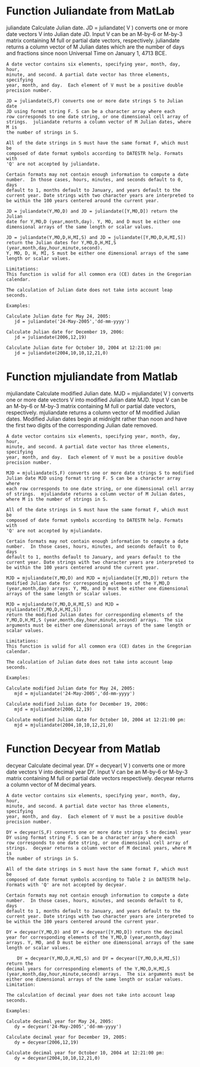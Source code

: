 # Function Juliandate from MatLab

juliandate Calculate Julian date.
    JD = juliandate( V ) converts one or more date vectors V into Julian date JD.
    Input V can be an M-by-6 or M-by-3 matrix containing M full or partial date vectors, respectively.
    juliandate returns a column vector
    of M Julian dates which are the number of days and fractions since noon
    Universal Time on January 1, 4713 BCE.
    
    A date vector contains six elements, specifying year, month, day, hour,
    minute, and second. A partial date vector has three elements, specifying
    year, month, and day.  Each element of V must be a positive double
    precision number.
    
    JD = juliandate(S,F) converts one or more date strings S to Julian date
    JD using format string F. S can be a character array where each
    row corresponds to one date string, or one dimensional cell array of
    strings.  juliandate returns a column vector of M Julian dates, where M is
    the number of strings in S.
    
    All of the date strings in S must have the same format F, which must be
    composed of date format symbols according to DATESTR help. Formats with
    'Q' are not accepted by juliandate. 
    
    Certain formats may not contain enough information to compute a date
    number.  In those cases, hours, minutes, and seconds default to 0, days
    default to 1, months default to January, and years default to the
    current year. Date strings with two character years are interpreted to
    be within the 100 years centered around the current year.
       
    JD = juliandate(Y,MO,D) and JD = juliandate([Y,MO,D]) return the Julian
    date for Y,MO,D (year,month,day). Y, MO, and D must be either one 
    dimensional arrays of the same length or scalar values. 
    
    JD = juliandate(Y,MO,D,H,MI,S) and JD = juliandate([Y,MO,D,H,MI,S])
    return the Julian dates for Y,MO,D,H,MI,S (year,month,day,hour,minute,second). 
    Y, MO, D, H, MI, S must be either one dimensional arrays of the same 
    length or scalar values. 
    
    Limitations: 
    This function is valid for all common era (CE) dates in the Gregorian calendar.
 
    The calculation of Julian date does not take into account leap seconds.
 
    Examples:
 
    Calculate Julian date for May 24, 2005:
 	   jd = juliandate('24-May-2005','dd-mm-yyyy')
    
    Calculate Julian date for December 19, 2006:
 	   jd = juliandate(2006,12,19)
    
    Calculate Julian date for October 10, 2004 at 12:21:00 pm:
 	   jd = juliandate(2004,10,10,12,21,0)
     
     
# Function mjuliandate from Matlab

   mjuliandate Calculate modified Julian date.
    MJD = mjuliandate( V ) converts one or more date vectors V into
    modified Julian date MJD.  Input V can be an M-by-6 or M-by-3 matrix
    containing M full or partial date vectors, respectively.  mjuliandate
    returns a column vector of M modified Julian dates.  Modified Julian
    dates begin at midnight rather than noon and have the first two digits of 
    the corresponding Julian date removed.
 
    A date vector contains six elements, specifying year, month, day, hour, 
    minute, and second. A partial date vector has three elements, specifying 
    year, month, and day.  Each element of V must be a positive double 
    precision number.  
    
    MJD = mjuliandate(S,F) converts one or more date strings S to modified
    Julian date MJD using format string F. S can be a character array where
    each row corresponds to one date string, or one dimensional cell array
    of strings.  mjuliandate returns a column vector of M Julian dates,
    where M is the number of strings in S. 
    
    All of the date strings in S must have the same format F, which must be
    composed of date format symbols according to DATESTR help. Formats with
    'Q' are not accepted by mjuliandate. 
 
    Certain formats may not contain enough information to compute a date
    number.  In those cases, hours, minutes, and seconds default to 0, days
    default to 1, months default to January, and years default to the
    current year. Date strings with two character years are interpreted to
    be within the 100 years centered around the current year.
    
    MJD = mjuliandate(Y,MO,D) and MJD = mjuliandate([Y,MO,D]) return the
    modified Julian date for corresponding elements of the Y,MO,D
    (year,month,day) arrays. Y, MO, and D must be either one dimensional 
    arrays of the same length or scalar values. 
    
    MJD = mjuliandate(Y,MO,D,H,MI,S) and MJD = mjuliandate([Y,MO,D,H,MI,S])
    return the modified Julian dates for corresponding elements of the
    Y,MO,D,H,MI,S (year,month,day,hour,minute,second) arrays.  The six
    arguments must be either one dimensional arrays of the same length or 
    scalar values. 
    
    Limitations: 
    This function is valid for all common era (CE) dates in the Gregorian
    calendar.
 
    The calculation of Julian date does not take into account leap seconds.
    
    Examples:
    
    Calculate modified Julian date for May 24, 2005:
 	   mjd = mjuliandate('24-May-2005','dd-mm-yyyy')
 
    Calculate modified Julian date for December 19, 2006:
 	   mjd = mjuliandate(2006,12,19)
 
    Calculate modified Julian date for October 10, 2004 at 12:21:00 pm:
 	   mjd = mjuliandate(2004,10,10,12,21,0) 
     
     
# Function Decyear from Matlab

   decyear Calculate decimal year.
    DY = decyear( V ) converts one or more date vectors V into decimal year
    DY.  Input V can be an M-by-6 or M-by-3 matrix containing M full or
    partial date vectors respectively.  decyear returns a column vector of
    M decimal years.
 
 	A date vector contains six elements, specifying year, month, day, hour, 
 	minute, and second. A partial date vector has three elements, specifying 
 	year, month, and day.  Each element of V must be a positive double 
 	precision number.  
 
 	DY = decyear(S,F) converts one or more date strings S to decimal year
 	DY using format string F. S can be a character array where each
 	row corresponds to one date string, or one dimensional cell array of 
 	strings.  decyear returns a column vector of M decimal years, where M is 
 	the number of strings in S. 
 
 	All of the date strings in S must have the same format F, which must be
 	composed of date format symbols according to Table 2 in DATESTR help.
 	Formats with 'Q' are not accepted by decyear.  
 
 	Certain formats may not contain enough information to compute a date
 	number.  In those cases, hours, minutes, and seconds default to 0, days
 	default to 1, months default to January, and years default to the
 	current year. Date strings with two character years are interpreted to
 	be within the 100 years centered around the current year.
 
 	DY = decyear(Y,MO,D) and DY = decyear([Y,MO,D]) return the decimal
 	year for corresponding elements of the Y,MO,D (year,month,day)
 	arrays. Y, MO, and D must be either one dimensional arrays of the same 
    length or scalar values. 
 
        DY = decyear(Y,MO,D,H,MI,S) and DY = decyear([Y,MO,D,H,MI,S]) return the
 	decimal years for corresponding elements of the Y,MO,D,H,MI,S
 	(year,month,day,hour,minute,second) arrays.  The six arguments must be
    either one dimensional arrays of the same length or scalar values.
    Limitation: 
 
    The calculation of decimal year does not take into account leap seconds.
 
    Examples:
 
    Calculate decimal year for May 24, 2005:
 	   dy = decyear('24-May-2005','dd-mm-yyyy')
 
    Calculate decimal year for December 19, 2005:
 	   dy = decyear(2006,12,19)
 
    Calculate decimal year for October 10, 2004 at 12:21:00 pm:
 	   dy = decyear(2004,10,10,12,21,0)  
